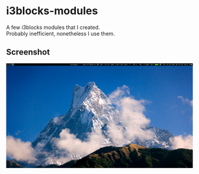 # i3blocks-modules
A few i3blocks modules that I created. <br>
Probably inefficient, nonetheless I use them.

## Screenshot
![Screenshot](upload_ss.png)
